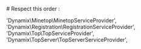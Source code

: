 # Respect this order : 

'Dynamix\Minetop\MinetopServiceProvider',
'Dynamix\Registration\RegistrationServiceProvider',		
'Dynamix\Top\TopServiceProvider',
'Dynamix\TopServer\TopServerServiceProvider',